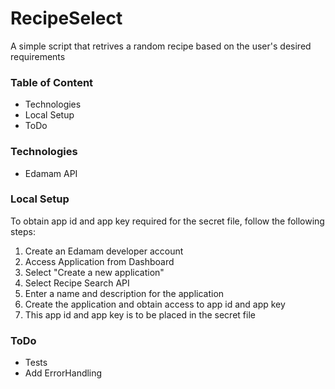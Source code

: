 # RecipeSelect

A simple script that retrives a random recipe based on the user's desired requirements

### Table of Content

* Technologies
* Local Setup
* ToDo

### Technologies

* Edamam API

### Local Setup

To obtain app id and app key required for the secret file, follow the following steps:
1. Create an Edamam developer account
2. Access Application from Dashboard
3. Select "Create a new application"
4. Select Recipe Search API
5. Enter a name and description for the application
6. Create the application and obtain access to app id and app key
7. This app id and app key is to be placed in the secret file

### ToDo

* Tests
* Add ErrorHandling
